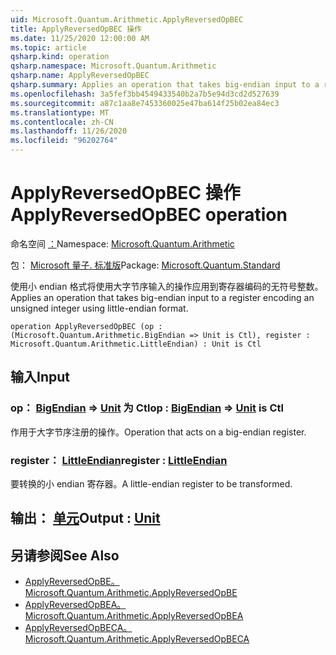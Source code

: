 ```yaml
---
uid: Microsoft.Quantum.Arithmetic.ApplyReversedOpBEC
title: ApplyReversedOpBEC 操作
ms.date: 11/25/2020 12:00:00 AM
ms.topic: article
qsharp.kind: operation
qsharp.namespace: Microsoft.Quantum.Arithmetic
qsharp.name: ApplyReversedOpBEC
qsharp.summary: Applies an operation that takes big-endian input to a register encoding an unsigned integer using little-endian format.
ms.openlocfilehash: 3a5fef3bb4549433540b2a7b5e94d3cd2d527639
ms.sourcegitcommit: a87c1aa8e7453360025e47ba614f25b02ea84ec3
ms.translationtype: MT
ms.contentlocale: zh-CN
ms.lasthandoff: 11/26/2020
ms.locfileid: "96202764"
---
```

# <a name="applyreversedopbec-operation"></a><span data-ttu-id="8f74d-102">ApplyReversedOpBEC 操作</span><span class="sxs-lookup"><span data-stu-id="8f74d-102">ApplyReversedOpBEC operation</span></span>

<span data-ttu-id="8f74d-103">命名空间 [：](xref:Microsoft.Quantum.Arithmetic)</span><span class="sxs-lookup"><span data-stu-id="8f74d-103">Namespace: [Microsoft.Quantum.Arithmetic](xref:Microsoft.Quantum.Arithmetic)</span></span>

<span data-ttu-id="8f74d-104">包： [Microsoft 量子. 标准版](https://nuget.org/packages/Microsoft.Quantum.Standard)</span><span class="sxs-lookup"><span data-stu-id="8f74d-104">Package: [Microsoft.Quantum.Standard](https://nuget.org/packages/Microsoft.Quantum.Standard)</span></span>


<span data-ttu-id="8f74d-105">使用小 endian 格式将使用大字节序输入的操作应用到寄存器编码的无符号整数。</span><span class="sxs-lookup"><span data-stu-id="8f74d-105">Applies an operation that takes big-endian input to a register encoding an unsigned integer using little-endian format.</span></span>

```qsharp
operation ApplyReversedOpBEC (op : (Microsoft.Quantum.Arithmetic.BigEndian => Unit is Ctl), register : Microsoft.Quantum.Arithmetic.LittleEndian) : Unit is Ctl
```


## <a name="input"></a><span data-ttu-id="8f74d-106">输入</span><span class="sxs-lookup"><span data-stu-id="8f74d-106">Input</span></span>

### <a name="op--bigendian--unit--is-ctl"></a><span data-ttu-id="8f74d-107">op： [BigEndian](xref:Microsoft.Quantum.Arithmetic.BigEndian) => [Unit](xref:microsoft.quantum.lang-ref.unit)  为 Ctl</span><span class="sxs-lookup"><span data-stu-id="8f74d-107">op : [BigEndian](xref:Microsoft.Quantum.Arithmetic.BigEndian) => [Unit](xref:microsoft.quantum.lang-ref.unit)  is Ctl</span></span>

<span data-ttu-id="8f74d-108">作用于大字节序注册的操作。</span><span class="sxs-lookup"><span data-stu-id="8f74d-108">Operation that acts on a big-endian register.</span></span>


### <a name="register--littleendian"></a><span data-ttu-id="8f74d-109">register： [LittleEndian](xref:Microsoft.Quantum.Arithmetic.LittleEndian)</span><span class="sxs-lookup"><span data-stu-id="8f74d-109">register : [LittleEndian](xref:Microsoft.Quantum.Arithmetic.LittleEndian)</span></span>

<span data-ttu-id="8f74d-110">要转换的小 endian 寄存器。</span><span class="sxs-lookup"><span data-stu-id="8f74d-110">A little-endian register to be transformed.</span></span>



## <a name="output--unit"></a><span data-ttu-id="8f74d-111">输出： [单元](xref:microsoft.quantum.lang-ref.unit)</span><span class="sxs-lookup"><span data-stu-id="8f74d-111">Output : [Unit](xref:microsoft.quantum.lang-ref.unit)</span></span>



## <a name="see-also"></a><span data-ttu-id="8f74d-112">另请参阅</span><span class="sxs-lookup"><span data-stu-id="8f74d-112">See Also</span></span>

- [<span data-ttu-id="8f74d-113">ApplyReversedOpBE。</span><span class="sxs-lookup"><span data-stu-id="8f74d-113">Microsoft.Quantum.Arithmetic.ApplyReversedOpBE</span></span>](xref:Microsoft.Quantum.Arithmetic.ApplyReversedOpBE)
- [<span data-ttu-id="8f74d-114">ApplyReversedOpBEA。</span><span class="sxs-lookup"><span data-stu-id="8f74d-114">Microsoft.Quantum.Arithmetic.ApplyReversedOpBEA</span></span>](xref:Microsoft.Quantum.Arithmetic.ApplyReversedOpBEA)
- [<span data-ttu-id="8f74d-115">ApplyReversedOpBECA。</span><span class="sxs-lookup"><span data-stu-id="8f74d-115">Microsoft.Quantum.Arithmetic.ApplyReversedOpBECA</span></span>](xref:Microsoft.Quantum.Arithmetic.ApplyReversedOpBECA)